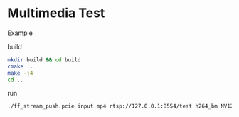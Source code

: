 # Multimedia Test

Example

build
```bash
mkdir build && cd build
cmake ..
make -j4
cd ..
```

run
```bash
./ff_stream_push.pcie input.mp4 rtsp://127.0.0.1:8554/test h264_bm NV12 1920 1080 25 1000 500 1 0
```
